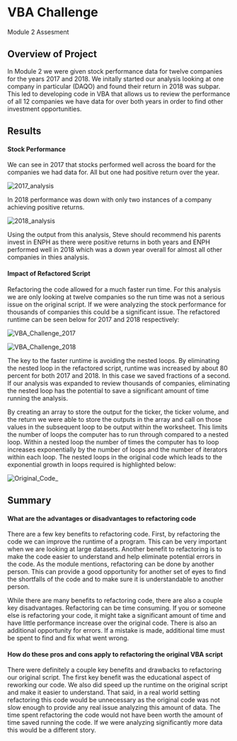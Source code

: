 # VBA Challenge
Module 2 Assesment
## Overview of Project
In Module 2 we were given stock performance data for twelve companies for the years 2017 and 2018. We initally started our analysis looking at one company in particular (DAQO) and found their return in 2018 was subpar. This led to developing code in VBA that allows us to review the performance of all 12 companies we have data for over both years in order to find other investment opportunities. 

## Results
#### Stock Performance
We can see in 2017 that stocks performed well across the board for the companies we had data for. All but one had positive return over the year.

![2017_analysis](https://user-images.githubusercontent.com/90737940/135729497-0580e446-89bd-469c-9a14-49e47f321af2.png)

In 2018 performance was down with only two instances of a company achieving positive returns. 

![2018_analysis](https://user-images.githubusercontent.com/90737940/135729536-ce214c5f-ddad-4454-9f05-52d6fbfa335f.png)

Using the output from this analysis, Steve should recommend his parents invest in ENPH as there were positive returns in both years and ENPH performed well in 2018 which was a down year overall for almost all other companies in thies analysis.

#### Impact of Refactored Script
Refactoring the code allowed for a much faster run time. For this analysis we are only looking at twelve companies so the run time was not a serious issue on the original script. If we were analyzing the stock performance for thousands of companies this could be a significant issue. The refactored runtime can be seen below for 2017 and 2018 respectively:

![VBA_Challenge_2017](https://user-images.githubusercontent.com/90737940/135729828-8d5c474a-1936-4840-9f73-4789991a0b18.png)

![VBA_Challenge_2018](https://user-images.githubusercontent.com/90737940/135729832-79ee789f-ac3b-4ff1-80dd-8222edd8b0b3.png)

The key to the faster runtime is avoiding the nested loops. By eliminating the nested loop in the refactored script, runtime was increased by about 80 percent for both 2017 and 2018. In this case we saved fractions of a second. If our analysis was expanded to review thousands of companies, eliminating the nested loop has the potential to save a significant amount of time running the analysis.

By creating an array to store the output for the ticker, the ticker volume, and the return we were able to store the outputs in the array and call on those values in the subsequent loop to be output within the worksheet. This limits the number of loops the computer has to run through compared to a nested loop. Within a nested loop the number of times the computer has to loop increases exponentially by the number of loops and the number of iterators within each loop. The nested loops in the original code which leads to the exponential growth in loops required is highlighted below:

![Original_Code_](https://user-images.githubusercontent.com/90737940/135730778-c7024eb3-f5fc-4ead-9d54-6b7adc0e9c41.jpg)

## Summary
#### What are the advantages or disadvantages to refactoring code

There are a few key benefits to refactoring code. First, by refactoring the code we can improve the runtime of a program. This can be very important when we are looking at large datasets. Another benefit to refactoring is to make the code easier to understand and help eliminate potential errors in the code. As the module mentions, refactoring can be done by another person. This can provide a good opportunity for another set of eyes to find the shortfalls of the code and to make sure it is understandable to another person.

While there are many benefits to refactoring code, there are also a couple key disadvantages. Refactoring can be time consuming. If you or someone else is refactoring your code, it might take a significant amount of time and have little performance increase over the original code. There is also an additional opportunity for errors. If a mistake is made, additional time must be spent to find and fix what went wrong.

#### How do these pros and cons apply to refactoring the original VBA script

There were definitely a couple key benefits and drawbacks to refactoring our original script. The first key benefit was the educational aspect of reworking our code. We also did speed up the runtime on the original script and make it easier to understand. That said, in a real world setting refactoring this code would be unnecessary as the original code was not slow enough to provide any real issue analyzing this amount of data. The time spent refactoring the code would not have been worth the amount of time saved running the code. If we were analyzing significantly more data this would be a different story.
